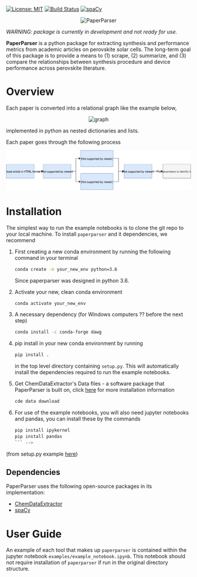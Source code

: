


<!-- [![forthebadge](https://forthebadge.com/images/badges/fuck-it-ship-it.svg)](https://forthebadge.com) -->

[![License: MIT](https://img.shields.io/badge/license-MIT-green.svg)](https://opensource.org/licenses/MIT)
[![Build Status](https://travis-ci.org/paper-parser/paper-parser.svg?branch=master)](https://travis-ci.org/paper-parser/paper-parser)   [![spaCy](https://img.shields.io/badge/made%20with%20❤%20and-spaCy-09a3d5.svg)](https://spacy.io)

<p align="center"><img src="https://github.com/paper-parser/paper-parser/blob/master/doc/images/logo.png" width="300" alt="PaperParser"></p>


_WARNING: package is currently in development and not ready for use._


**PaperParser** is a python package for extracting synthesis and performance metrics from academic articles on perovskite solar cells. The long-term goal of this package is to provide a means to (1) scrape, (2) summarize, and (3) compare the relationships between synthesis procedure and device performance across perovskite literature.

# Overview

Each paper is converted into a relational graph like the example below,

<p align="center"><img src="https://github.com/paper-parser/paper-parser/blob/master/doc/images/output_graph.png" width="750" alt="graph"></p>
<!--     Material (some chemical name)
    |\
    | Performance metrics
    | |\
    | | VOC - # Volts
    | |\
    | | JSC - # Amps
    | |\
    | | PCE - # percent
    | etc.
    |
    Synthesis
    |\
    | step 1 - property
    |  \
    |   other property
    |\
    | step 2 - property
    |  \
    |   property
    |\
    | etc. for other steps...
    |
    step ordering: ['step 1', 'step 2', 'step 3'] -->

implemented in python as nested dictionaries and lists.

Each paper goes through the following process

![Flowchart for PaperParser workflow](doc/images/pp_flowchart.svg)

# Installation

The simplest way to run the example notebooks is to clone the git repo to your local machine.  To install `paperparser` and it dependencies, we recommend

1. First creating a new conda environment by running the following command in your terminal 
    ```bash
    conda create -n your_new_env python=3.6
    ```
    Since paperparser was designed in python 3.6. 
    <!-- This turns out to be important, because for some reason the verson of pip that comes with the conda installation of python 3.6 does not work with our `setup.py` and `requirements.txt` files. -->

2. Activate your new, clean conda environment
    ```bash
    conda activate your_new_env
    ```

3. A necessary dependency (for Windows computers ?? before the next step)
    ```bash
    conda install -c conda-forge dawg 
    ```
4. pip install in your new conda environment by running 
    ```bash
    pip install .
    ```
    in the top level directory containing `setup.py`. This will automatically install the dependencies required to run the example notebooks. 
5. Get ChemDataExtractor's Data files - a software package that PaperParser is built on, click [here](http://chemdataextractor.org/docs/install) for more installation information
    ```bash
    cde data download
    ```
6. For use of the example notebooks, you will also need jupyter notebooks and pandas, you can install these by the commands
    ```bash
    pip install ipykernel 
    pip install pandas
    ``` -->

(from setup.py example [here](https://python-packaging.readthedocs.io/en/latest/minimal.html))


## Dependencies

PaperParser uses the following open-source packages in its implementation:

* [ChemDataExtractor](https://github.com/mcs07/ChemDataExtractor/)
* [spaCy](https://spacy.io)

# User Guide

An example of each tool that makes up `paperparser` is contained within the jupyter notebook `examples/example_notebook.ipynb`. This notebook should not require installation of `paperparser` if run in the original directory structure. 

